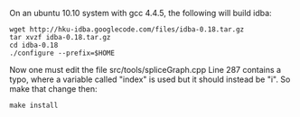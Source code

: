 On an ubuntu 10.10 system with gcc 4.4.5, the following will build idba:
```
wget http://hku-idba.googlecode.com/files/idba-0.18.tar.gz
tar xvzf idba-0.18.tar.gz
cd idba-0.18
./configure --prefix=$HOME
```

Now one must edit the file src/tools/spliceGraph.cpp
Line 287 contains a typo, where a variable called "index" is used but it should instead be "i".  So make that change then:

```
make install
```